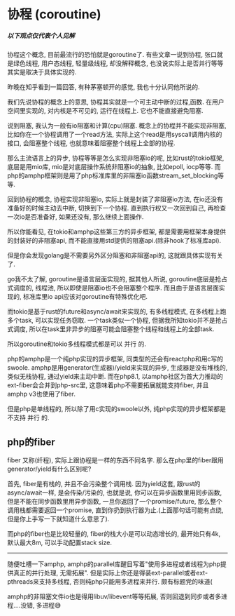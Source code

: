 # 协程 (coroutine)

##### 以下观点仅代表个人见解

协程这个概念, 目前最流行的恐怕就是goroutine了. 有些文章一说到协程, 张口就是绿色线程, 用户态线程, 轻量级线程, 却没解释概念, 也没说实际上是否并行等等其实是取决于具体实现的.

昨晚在知乎看到一篇回答, 有种茅塞顿开的感觉, 我也十分认同他所说的.

我们先说协程的概念上的意思, 协程其实就是一个可主动中断的过程,函数. 在用户空间里实现的, 对内核是不可见的, 运行在线程上. 它也不能直接避免阻塞.

说到阻塞, 我认为一般有io阻塞和计算(cpu)阻塞. 概念上的协程并不能实现非阻塞, 比如你在一个协程调用了一个read方法, 实际上这个read是用syscall调用内核的接口, 会阻塞整个线程, 
也就意味着阻塞整个线程上全部的协程.

那么主流语言上的异步, 协程等等是怎么实现非阻塞io的呢, 比如rust的tokio框架, 底层是用mio库, mio是对底层操作系统非阻塞io的抽象, 比如epoll, iocp等等. 
而php的amphp框架则是用了php标准库里的非阻塞io函数stream_set_blocking等等.

回到协程的概念, 协程实现非阻塞io, 实际上就是封装了非阻塞io方法, 在io还没有准备好的时候主动去中断, 切换到下一个协程. 直到执行权又一次回到自己, 再检查一次io是否准备好, 如果还没有, 那么继续上面操作.

所以你能看见, 在tokio和amphp这些第三方的异步框架, 都是需要用框架本身提供的封装好的非阻塞api, 而不能直接用std提供的阻塞api.(除非hook了标准库api).

但是你会发现golang是不需要另外区分阻塞和非阻塞api的, 这就跟具体实现有关了.

go我不太了解, goroutine是语言层面实现的, 据其他人所说, goroutine底层是抢占式调度的, 线程池, 所以即使是阻塞io也不会阻塞整个程序. 而且由于是语言层面实现的, 标准库里io api应该对goroutine有特殊优化吧.

而tokio是基于rust的future和async/await来实现的, 有多线程模式, 在多线程上跑多个task, 可以实现任务窃取.
一个task类似一个协程, 但据我所知tokio并不是抢占式调度, 所以在task里非异步的阻塞可能会阻塞整个线程和线程上的全部task.

所以goroutine和tokio多线程模式都是可以 并行 的.

php的amphp是一个纯php实现的异步框架, 同类型的还会有reactphp和用c写的swoole. amphp是用generator(生成器)/yield来实现的异步, 生成器是没有堆栈的, 类似无栈协程, 通过yield来主动中断.
而在php8.1, 以amphp社区为首大力推动的ext-fiber会合并到php-src里, 这意味着php不需要拓展就能支持fiber, 并且amphp v3也使用了fiber.

但是php是单线程的, 所以除了用c实现的swoole以外, 纯php实现的异步框架都是不支持 并行 的.

## php的fiber
fiber 又称(纤程), 实际上跟协程是一样的东西不同名字.
那么在php里的fiber跟用generator/yield有什么区别呢? 

首先, fiber是有栈的, 并且不会污染整个调用栈. 因为yield这套, 跟rust的async/await一样, 是会传染/污染的, 也就是说, 你可以在异步函数里用同步函数, 但是不能在同步函数里用异步函数, 
一旦你返回了一个promise/future, 那么整个调用栈都需要返回一个promise, 直到你扔到执行器为止.(上面那句话可能有点绕, 但是你上手写一下就知道什么意思了).

而php的fiber也是比较轻量的, fiber的栈大小是可以动态增长的, 最开始只有4k, 默认最大8m, 可以手动配置stack size.

----
随便吐槽一下amphp, amphp的parallel库醒目写着"使用多进程或者线程为php提供真正的并行处理, 无需拓展". 但是实际上你还是得装ext-parallel或者ext-pthreads来支持多线程, 否则纯php只能用多进程来并行.
颇有标题党的味道(

amphp的非阻塞文件io也是得用libuv/libevent等等拓展, 否则回退到同步或者多进程....没错, 多进程😅

